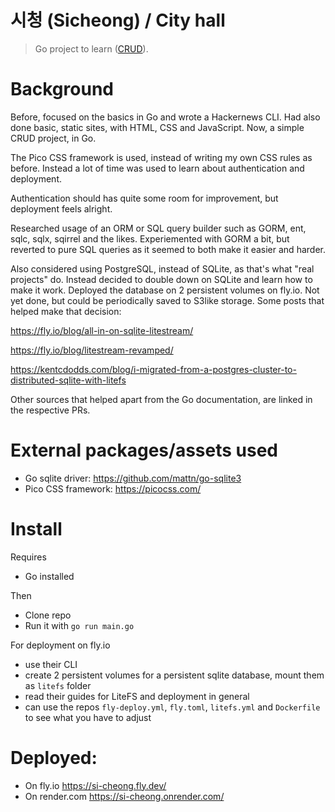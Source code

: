 # 시청 (Sicheong) / City hall
> Go project to learn ([CRUD](https://en.wikipedia.org/wiki/Create,_read,_update_and_delete)).

# Background
Before, focused on the basics in Go and wrote a Hackernews CLI.
Had also done basic, static sites, with HTML, CSS and JavaScript.
Now, a simple CRUD project, in Go.

The Pico CSS framework is used, instead of writing my own CSS rules as before.
Instead a lot of time was used to learn about authentication and deployment.

Authentication should has quite some room for improvement, but deployment feels alright.

Researched usage of an ORM or SQL query builder such as GORM, ent, sqlc, sqlx, sqirrel and the likes.
Experiemented with GORM a bit, but reverted to pure SQL queries as it seemed to both make it easier and harder.

Also considered using PostgreSQL, instead of SQLite, as that's what "real projects" do. Instead decided to double down on SQLite and learn how to make it work.
Deployed the database on 2 persistent volumes on fly.io. Not yet done, but could be periodically saved to S3like storage.
Some posts that helped make that decision:

https://fly.io/blog/all-in-on-sqlite-litestream/

https://fly.io/blog/litestream-revamped/

https://kentcdodds.com/blog/i-migrated-from-a-postgres-cluster-to-distributed-sqlite-with-litefs

Other sources that helped apart from the Go documentation, are linked in the respective PRs.

# External packages/assets used
- Go sqlite driver: https://github.com/mattn/go-sqlite3
- Pico CSS framework: https://picocss.com/

# Install
Requires
  - Go installed

Then
- Clone repo
- Run it with `go run main.go`

For deployment on fly.io
- use their CLI
- create 2 persistent volumes for a persistent sqlite database, mount them as `litefs` folder
- read their guides for LiteFS and deployment in general
- can use the repos `fly-deploy.yml`, `fly.toml`, `litefs.yml` and `Dockerfile` to see what you have to adjust

# Deployed:
- On fly.io
https://si-cheong.fly.dev/
- On render.com
https://si-cheong.onrender.com/
